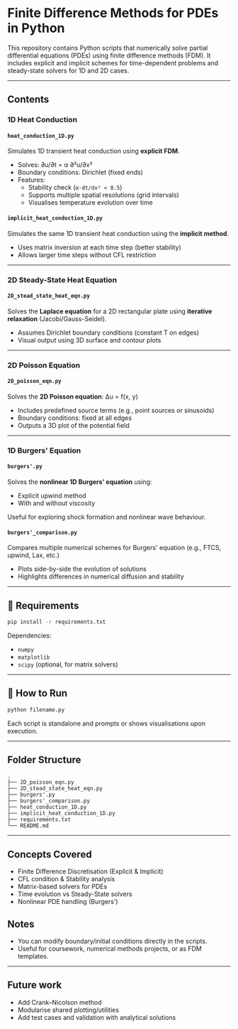 # Finite Difference Methods for PDEs in Python

This repository contains Python scripts that numerically solve partial differential equations (PDEs) using finite difference methods (FDM). It includes explicit and implicit schemes for time-dependent problems and steady-state solvers for 1D and 2D cases.

---

## Contents

### 1D Heat Conduction

#### `heat_conduction_1D.py`
Simulates 1D transient heat conduction using **explicit FDM**.

- Solves: ∂u/∂t = α ∂²u/∂x²
- Boundary conditions: Dirichlet (fixed ends)
- Features:
  - Stability check (`α·dt/dx² < 0.5`)
  - Supports multiple spatial resolutions (grid intervals)
  - Visualises temperature evolution over time

#### `implicit_heat_conduction_1D.py`
Simulates the same 1D transient heat conduction using the **implicit method**.

- Uses matrix inversion at each time step (better stability)
- Allows larger time steps without CFL restriction

---

### 2D Steady-State Heat Equation

#### `2D_stead_state_heat_eqn.py`
Solves the **Laplace equation** for a 2D rectangular plate using **iterative relaxation** (Jacobi/Gauss-Seidel).

- Assumes Dirichlet boundary conditions (constant T on edges)
- Visual output using 3D surface and contour plots

---

### 2D Poisson Equation

#### `2D_poisson_eqn.py`
Solves the **2D Poisson equation**:
Δu = f(x, y)

- Includes predefined source terms (e.g., point sources or sinusoids)
- Boundary conditions: fixed at all edges
- Outputs a 3D plot of the potential field

---

### 1D Burgers' Equation

#### `burgers'.py`
Solves the **nonlinear 1D Burgers' equation** using:
- Explicit upwind method
- With and without viscosity

Useful for exploring shock formation and nonlinear wave behaviour.

#### `burgers'_comparison.py`
Compares multiple numerical schemes for Burgers' equation (e.g., FTCS, upwind, Lax, etc.)

- Plots side-by-side the evolution of solutions
- Highlights differences in numerical diffusion and stability

---

## 🧮 Requirements

```bash
pip install -r requirements.txt
```

Dependencies:
- `numpy`
- `matplotlib`
- `scipy` (optional, for matrix solvers)

---

## 🚀 How to Run

```bash
python filename.py
```

Each script is standalone and prompts or shows visualisations upon execution.



---

## Folder Structure

```
.
├── 2D_poisson_eqn.py
├── 2D_stead_state_heat_eqn.py
├── burgers'.py
├── burgers'_comparison.py
├── heat_conduction_1D.py
├── implicit_heat_conduction_1D.py
├── requirements.txt
└── README.md
```

---

## Concepts Covered

- Finite Difference Discretisation (Explicit & Implicit)
- CFL condition & Stability analysis
- Matrix-based solvers for PDEs
- Time evolution vs Steady-State solvers
- Nonlinear PDE handling (Burgers')



## Notes

- You can modify boundary/initial conditions directly in the scripts.
- Useful for coursework, numerical methods projects, or as FDM templates.

---

## Future work

- Add Crank–Nicolson method
- Modularise shared plotting/utilities
- Add test cases and validation with analytical solutions

